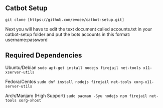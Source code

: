 ## Catbot Setup

`git clone [https://github.com/evoee/catbot-setup.git]`

Next you will have to edit the text document called accounts.txt in your catbot-setup folder and put the bots accounts in this format:
username:password

## Required Dependencies
Ubuntu/Debian
`sudo apt-get install nodejs firejail net-tools x11-xserver-utils`

Fedora/Centos
`sudo dnf install nodejs firejail net-tools xorg-x11-server-utils`

Arch/Manjaro (High Support)
`sudo pacman -Syu nodejs npm firejail net-tools xorg-xhost`
